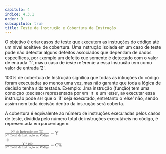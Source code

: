 ```yaml
---
capitulo: 4
indice: 4.3.1
order: 9
subcapitulo: true
title: Teste de Instrução e Cobertura de Instrução
---
```


<p>
    O objetivo é criar casos de teste que executem as instruções do código até um nível aceitável de cobertura.
    Uma instrução isolada em um caso de teste pode não detectar alguns defeitos associados que dependam de dados específicos, por exemplo  um defeito que somente é detectado com o valor de entrada '1', mas o caso de teste referente a essa instrução tem como valor de entrada '2'.  
</p>

<p>
    100% de cobertura de Instrução significa que todas as intruções do código foram executadas ao menos uma vez, mas não garante que toda a lógica de decisão tenha sido testada. Exemplo: Uma instrução (função) tem uma condição (decisão) representada por um 'if' e um 'else', ao executar essa instrução pode ser que o 'if' seja executado, entretanto o 'else' não, sendo assim nem toda decisão dentro da instrução será coberta.  
</p>

<p>
 A cobertura é equivalente ao número de instruções executadas pelos casos de teste, dividida pelo número total de instruções executáveis no código, é representada em porcentagem:

<div class="d-flex flex-lg-row flex-md-row flex-sm-column justify-content-center">
    <div class="p-1"> 
        <math>
            <mfrac>
                <mrow>
                    <mn> Nº de Instrução nos TC </mn>
                </mrow>
                <mn>Nº Total de Instrução no Código</mn>
            </mfrac>
            <mo> = </mo> 
            <mn> Y </mn>
        </math>
    </div>
  <div class="p-1">
        &rarr;
  </div>
  <div class="p-1">
  <math >
        <mfrac>
            <mrow>
                <mn> Y </mn>
                <mo> *</mo>
                <mn> 100 </mn> 
            </mrow>
            <mn>Nº Total de Instrução no Código</mn>
        </mfrac>
            <mo> = </mo> 
            <mn> C% </mn>
         </math>
  </div>
</div>
</p>
